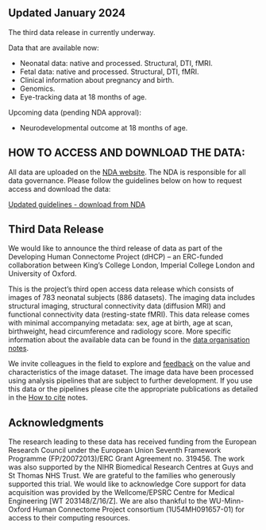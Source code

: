 ---
---
## Updated January 2024

The third data release in currently underway. 

Data that are available now:
- Neonatal data: native and processed. Structural, DTI, fMRI.
- Fetal data: native and processed. Structural, DTI, fMRI.
- Clinical information about pregnancy and birth.
- Genomics.
- Eye-tracking data at 18 months of age.

Upcoming data (pending NDA approval):
- Neurodevelopmental outcome at 18 months of age.

## HOW TO ACCESS AND DOWNLOAD THE DATA:
All data are uploaded on the [NDA website](https://nda.nih.gov/edit_collection.html?id=3955). The NDA is responsible for all data governance. Please follow the guidelines below on how to request access and download the data:

[Updated guidelines - download from NDA](https://github.com/BioMedIA/dHCP-release-notes/tree/master/supplementary_files/Guidelines%20downloading%20data%20v3.pdf)

## Third Data Release

We would like to announce the third release of data as part of the Developing
Human Connectome Project (dHCP) – an ERC-funded collaboration between
King’s College London, Imperial College London and University of Oxford.

This is the project’s third open access data release which consists of
images of 783 neonatal subjects (886 datasets). The imaging data includes structural imaging,
structural connectivity data (diffusion MRI) and functional connectivity
data (resting-state fMRI). This data release comes with minimal accompanying
metadata: sex, age at birth, age at scan, birthweight, head circumference
and radiology score. More specific information about the available data
can be found in the [data organisation notes](organisation.html). 

We invite colleagues in the field to explore and
[feedback](https://neurostars.org/tags/developing-hcp) on the value and
characteristics of the image dataset. The image data have been processed
using analysis pipelines that are subject to further development.  If you
use this data or the pipelines please cite the appropriate publications as
detailed in the [How to cite](cite.html) notes.



<!---
## News

<ul class="blog-index">
  {% for post in site.posts %}
    <li>
      <span class="date">{{ post.date }}</span>
      <h3><a href="{{ site.baseurl }}{{ post.url }}">{{ post.title }}</a></h3>
      {{ post.excerpt }}
    </li>
  {% endfor %}
</ul>
-->

## Acknowledgments

The research leading to these data has received funding from the European
Research Council under the European Union Seventh Framework Programme
(FP/20072013)/ERC Grant Agreement no. 319456. The work was also supported
by the NIHR Biomedical Research Centres at Guys and St Thomas NHS Trust.
We are grateful to the families who generously supported this trial. 
We would like to acknowledge Core support for data acquisition was provided 
by the Wellcome/EPSRC Centre for Medical Engineering [WT 203148/Z/16/Z]. We are
also thankful to the WU-Minn-Oxford Human Connectome Project consortium
(1U54MH091657-01) for access to their computing resources.




